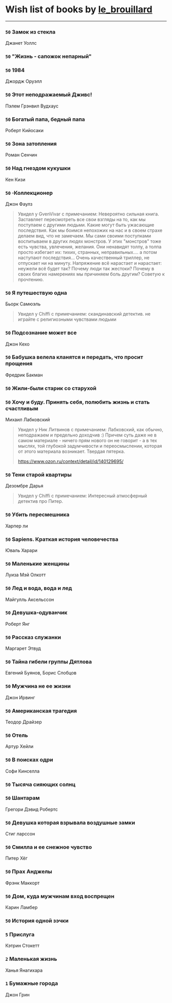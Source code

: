 # Wish list of books by [le_brouillard](http://vk.com/id13330781)
---

### `50` Замок из стекла
Джанет Уоллс

### `50` "Жизнь - сапожок непарный"

### `50` 1984
Джордж Оруэлл

### `50` Этот неподражаемый Дживс!
Пэлем Грэнвил Вудхауc

### `50` Богатый папа, бедный папа
Роберт Кийосаки

### `50` Зона затопления
Роман Сенчин

### `50` Над гнездом кукушки
Кен Кизи

### `50` ▫Коллекционер
Джон Фаулз
> Увидел у GvenVivar  с примечанием: Невероятно сильная книга. Заставляет пересмотреть все свои взгляды на то, как  мы поступаем с другими людьми. Какие могут быть ужасающие последствия. Как мы боимся непохожих на нас и в своем страхе делаем вид, что не замечаем. Мы сами своими поступками воспитываем в других людях монстров. У этих "монстров" тоже есть чувства, увлечения, желания. Они ненавидят толпу, а толпа просто избегает их: тихих, странных, неправильных.... а потом наступают последствия... Очень качественный триллер, не отпускает ни на минуту. Напряжение всё нарастает и нарастает: неужели всё будет так? Почему люди так жестоки? Почему в своих благих намерениях мы причиняем боль другим? Советую к прочтению.

### `50` Я путешествую одна
Бьорк Самюэль
> Увидел у Chiffi с примечанием: скандинавский детектив.
> не играйте с религиозными чувствами людьми

### `50` Подсознание может все
Джон Кехо

### `50` Бабушка велела кланятся и передать, что просит прощения
Фредрик Бакман

### `50` Жили-были старик со старухой

### `50` Хочу и буду. Принять себя, полюбить жизнь и стать счастливым
Михаил Лабковский
> Увидел у Ник Литвинов с примечанием: Лабковский, как обычно, неподражаем и предельно доходчив :) Причем суть даже не в самом материале - ничего прям нового он не говорит - а в тех мыслях, той глубокой задумчивости и переосмыслении, которая от этого материала возникает. Твердая пятерка.
> 
> https://www.ozon.ru/context/detail/id/140129695/

### `50` Тени старой квартиры
Дезомбре Дарья
> Увидел у Chiffi с примечанием: Интересный атмосферный детектив про Питер.

### `50` Убить пересмешника
Харпер ли

### `50` Sapiens. Краткая история человечества
Юваль Харари

### `50` Маленькие женщины
Луиза Мэй Олкотт

### `50` Лед и вода, вода и лед
Майгулль Аксельссон

### `50` Девушка-одуванчик
Роберт Янг

### `50` Рассказ служанки
Маргарет Этвуд

### `50` Тайна гибели группы Дятлова
Евгений Буянов, Борис Слобцов

### `50` Мужчина не ее жизни
Джон Ирвинг

### `50` Американская трагедия
Теодор Драйзер

### `50` Отель
Артур Хейли

### `50` В поисках одри
Софи Кинселла

### `50` Тысяча сияющих солнц

### `50` Шантарам
Грегори Дэвид Робертс

### `50` Девушка которая взрывала воздушные замки
Стиг ларссон

### `50` Смилла и ее снежное чувство
Питер Хёг

### `50` Прах Анджелы
Фрэнк Маккорт

### `50` Дом, куда мужчинам вход воспрещен
Карин Ламбер

### `50` История одной зэчки

### `5` Прислуга
Кэтрин Стокетт

### `2` Маленькая жизнь
Ханья Янагихара

### `1` Бумажные города
Джон Грин

